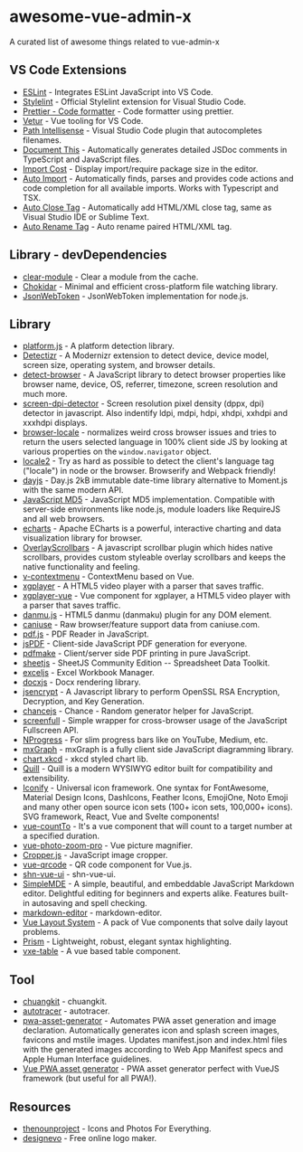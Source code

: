 # awesome-vue-admin-x
A curated list of awesome things related to vue-admin-x

## VS Code Extensions
- [ESLint](https://eslint.org/) - Integrates ESLint JavaScript into VS Code.
- [Stylelint](https://stylelint.io/) - Official Stylelint extension for Visual Studio Code.
- [Prettier - Code formatter](https://prettier.io/) - Code formatter using prettier.
- [Vetur](https://vuejs.github.io/vetur/) - Vue tooling for VS Code.
- [Path Intellisense](https://github.com/ChristianKohler/PathIntellisense) - Visual Studio Code plugin that autocompletes filenames.
- [Document This](https://github.com/oouo-diogo-perdigao/vscode-docthis) - Automatically generates detailed JSDoc comments in TypeScript and JavaScript files.
- [Import Cost](https://github.com/wix/import-cost) - Display import/require package size in the editor.
- [Auto Import](https://github.com/soates/Auto-Import) - Automatically finds, parses and provides code actions and code completion for all available imports. Works with Typescript and TSX.
- [Auto Close Tag](https://github.com/formulahendry/vscode-auto-close-tag) - Automatically add HTML/XML close tag, same as Visual Studio IDE or Sublime Text.
- [Auto Rename Tag](https://github.com/formulahendry/vscode-auto-rename-tag) - Auto rename paired HTML/XML tag.

## Library - devDependencies
- [clear-module](https://github.com/sindresorhus/clear-module) - Clear a module from the cache.
- [Chokidar](https://github.com/paulmillr/chokidar) - Minimal and efficient cross-platform file watching library.
- [JsonWebToken](https://github.com/auth0/node-jsonwebtoken) - JsonWebToken implementation for node.js.

## Library
- [platform.js](https://github.com/bestiejs/platform.js) - A platform detection library.
- [Detectizr](https://github.com/barisaydinoglu/Detectizr) - A Modernizr extension to detect device, device model, screen size, operating system, and browser details.
- [detect-browser](https://github.com/Ahmdrza/detect-browser) - A JavaScript library to detect browser properties like browser name, device, OS, referrer, timezone, screen resolution and much more.
- [screen-dpi-detector](https://github.com/jorgegilramos/screen-dpi-detector) - Screen resolution pixel density (dppx, dpi) detector in javascript. Also indentify ldpi, mdpi, hdpi, xhdpi, xxhdpi and xxxhdpi displays.
- [browser-locale](https://github.com/maxogden/browser-locale) - normalizes weird cross browser issues and tries to return the users selected language in 100% client side JS by looking at various properties on the `window.navigator` object.
- [locale2](https://github.com/moimikey/locale2) - Try as hard as possible to detect the client's language tag ("locale") in node or the browser. Browserify and Webpack friendly!
- [dayjs](https://github.com/iamkun/dayjs) - Day.js 2kB immutable date-time library alternative to Moment.js with the same modern API.
- [JavaScript MD5](https://github.com/blueimp/JavaScript-MD5) - JavaScript MD5 implementation. Compatible with server-side environments like node.js, module loaders like RequireJS and all web browsers.
- [echarts](https://github.com/apache/echarts) - Apache ECharts is a powerful, interactive charting and data visualization library for browser.
- [OverlayScrollbars](https://github.com/KingSora/OverlayScrollbars) - A javascript scrollbar plugin which hides native scrollbars, provides custom styleable overlay scrollbars and keeps the native functionality and feeling.
- [v-contextmenu](https://github.com/heynext/v-contextmenu) - ContextMenu based on Vue.
- [xgplayer](https://github.com/bytedance/xgplayer) - A HTML5 video player with a parser that saves traffic.
- [xgplayer-vue](https://github.com/bytedance/xgplayer-vue) - Vue component for xgplayer, a HTML5 video player with a parser that saves traffic.
- [danmu.js](https://github.com/bytedance/danmu.js) - HTML5 danmu (danmaku) plugin for any DOM element.
- [caniuse](https://github.com/Fyrd/caniuse) - Raw browser/feature support data from caniuse.com.
- [pdf.js](https://github.com/mozilla/pdf.js) - PDF Reader in JavaScript.
- [jsPDF](https://github.com/parallax/jsPDF) - Client-side JavaScript PDF generation for everyone.
- [pdfmake](https://github.com/bpampuch/pdfmake) - Client/server side PDF printing in pure JavaScript.
- [sheetjs](https://github.com/SheetJS/sheetjs) - SheetJS Community Edition -- Spreadsheet Data Toolkit.
- [exceljs](https://github.com/exceljs/exceljs) - Excel Workbook Manager.
- [docxjs](https://github.com/zVolodymyr/docxjs) - Docx rendering library.
- [jsencrypt](https://github.com/travist/jsencrypt) - A Javascript library to perform OpenSSL RSA Encryption, Decryption, and Key Generation.
- [chancejs](https://github.com/chancejs/chancejs) - Chance - Random generator helper for JavaScript.
- [screenfull](https://github.com/sindresorhus/screenfull) - Simple wrapper for cross-browser usage of the JavaScript Fullscreen API.
- [NProgress](https://github.com/rstacruz/nprogress) - For slim progress bars like on YouTube, Medium, etc.
- [mxGraph](https://github.com/jgraph/mxgraph) - mxGraph is a fully client side JavaScript diagramming library.
- [chart.xkcd](https://github.com/timqian/chart.xkcd) - xkcd styled chart lib.
- [Quill](https://github.com/quilljs/quill) - Quill is a modern WYSIWYG editor built for compatibility and extensibility.
- [Iconify](https://github.com/iconify/iconify) - Universal icon framework. One syntax for FontAwesome, Material Design Icons, DashIcons, Feather Icons, EmojiOne, Noto Emoji and many other open source icon sets (100+ icon sets, 100,000+ icons). SVG framework, React, Vue and Svelte components!
- [vue-countTo](https://github.com/PanJiaChen/vue-countTo) - It's a vue component that will count to a target number at a specified duration.
- [vue-photo-zoom-pro](https://github.com/mater1996/vue-photo-zoom-pro) - Vue picture magnifier.
- [Cropper.js](https://github.com/fengyuanchen/cropperjs) - JavaScript image cropper.
- [vue-qrcode](https://github.com/fengyuanchen/vue-qrcode) - QR code component for Vue.js.
- [shn-vue-ui](https://github.com/ShnHz/shn-ui) - shn-vue-ui.
- [SimpleMDE](https://github.com/sparksuite/simplemde-markdown-editor) - A simple, beautiful, and embeddable JavaScript Markdown editor. Delightful editing for beginners and experts alike. Features built-in autosaving and spell checking.
- [markdown-editor](https://github.com/wumaimai/components) - markdown-editor.
- [Vue Layout System](https://github.com/LeeBoYin/vue-layout-system) - A pack of Vue components that solve daily layout problems.
- [Prism](https://github.com/PrismJS/prism) - Lightweight, robust, elegant syntax highlighting.
- [vxe-table](https://github.com/x-extends/vxe-table) - A vue based table component.

## Tool
- [chuangkit](https://www.chuangkit.com/) - chuangkit.
- [autotracer](https://www.autotracer.org/zh.html) - autotracer.
- [pwa-asset-generator](https://github.com/onderceylan/pwa-asset-generator) - Automates PWA asset generation and image declaration. Automatically generates icon and splash screen images, favicons and mstile images. Updates manifest.json and index.html files with the generated images according to Web App Manifest specs and Apple Human Interface guidelines.
- [Vue PWA asset generator](https://github.com/jcalixte/vue-pwa-asset-generator) - PWA asset generator perfect with VueJS framework (but useful for all PWA!).

## Resources
- [thenounproject](https://thenounproject.com/) - Icons and Photos For Everything.
- [designevo](https://www.designevo.com/apps/logo/) - Free online logo maker.
